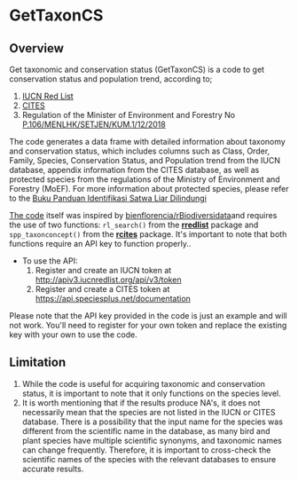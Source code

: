 # GetTaxonCS
## Overview
Get taxonomic and conservation status (GetTaxonCS) is a code to get conservation status and population trend, according to;
1. [IUCN Red List](https://www.iucnredlist.org/)
2. [CITES](https://cites.org/eng)
3. Regulation of the Minister of Environment and Forestry No [P.106/MENLHK/SETJEN/KUM.1/12/2018](https://www.mongabay.co.id/wp-content/uploads/2019/03/Permen-Jenis-Satwa-dan-Tumbuhan-Dilindungi.pdf)

The code generates a data frame with detailed information about taxonomy and conservation status, which includes columns such as Class, Order, Family, Species, Conservation Status, and Population trend from the IUCN database, appendix information from the CITES database, as well as protected species from the regulations of the Ministry of Environment and Forestry (MoEF). For more information about protected species, please refer to the [Buku Panduan Identifikasi Satwa Liar Dilindungi](https://kukangku.id/identifikasi-satwa-dilindungi/)

[The code](https://github.com/ryanavri/GetTaxonCS/blob/main/GetTaxonCS.R) itself was inspired by [bienflorencia/rBiodiversidata](https://github.com/bienflorencia/rBiodiversidata)and requires the use of two functions: `rl_search()` from the [**rredlist**](https://CRAN.R-project.org/package=rredlist) package and `spp_taxonconcept()` from the [**rcites**](https://cran.r-project.org/web/packages/rcites) package. It's important to note that both functions require an API key to function properly..

- To use the API:
  1. Register and create an IUCN token at http://apiv3.iucnredlist.org/api/v3/token
  2. Register and create a CITES token at https://api.speciesplus.net/documentation

Please note that the API key provided in the code is just an example and will not work. You'll need to register for your own token and replace the existing key with your own to use the code.

## Limitation
1. While the code is useful for acquiring taxonomic and conservation status, it is important to note that it only functions on the species level.
2. It is worth mentioning that if the results produce NA's, it does not necessarily mean that the species are not listed in the IUCN or CITES database. There is a possibility that the input name for the species was different from the scientific name in the database, as many bird and plant species have multiple scientific synonyms, and taxonomic names can change frequently. Therefore, it is important to cross-check the scientific names of the species with the relevant databases to ensure accurate results.
